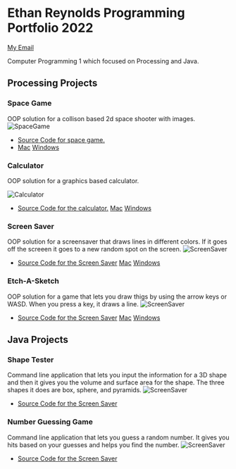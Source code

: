 # Ethan Reynolds Programming Portfolio 2022
[My Email](mailto:ereynolds2364@gmail.com)

Computer Programming 1 which focused on Processing and Java.

## Processing Projects

### Space Game
OOP solution for a collison based 2d space shooter with images.
![SpaceGame](https://github.com/SFgiantsfan/Programming-Portfolio-2021-2022/blob/gh-pages/Images/SpaceGame2022.png?raw=true)
* [Source Code for space game.](https://github.com/SFgiantsfan/Programming-Portfolio-2021-2022/blob/gh-pages/src/SpaceGame.zip)
* [Mac](https://github.com/SFgiantsfan/Programming-Portfolio-2021-2022/tree/gh-pages/app/SpaceGamemacos-x86_64)
[Windows](https://github.com/SFgiantsfan/Programming-Portfolio-2021-2022/tree/gh-pages/app/SpaceGamewindows-amd64)

### Calculator 
OOP solution for a graphics based calculator.

![Calculator](https://github.com/SFgiantsfan/Programming-Portfolio-2021-2022/blob/gh-pages/Images/Calculator2022.png?raw=true)
* [Source Code for the calculator.](https://github.com/SFgiantsfan/Programming-Portfolio-2021-2022/blob/gh-pages/src/Calculator.zip)
[Mac](https://github.com/SFgiantsfan/Programming-Portfolio-2021-2022/tree/gh-pages/app/Calculatormacos-x86_64)
[Windows](https://github.com/SFgiantsfan/Programming-Portfolio-2021-2022/blob/gh-pages/app/Calculator.exe)

### Screen Saver
OOP solution for a screensaver that draws lines in different colors. If it goes off the screeen it goes to a new random spot on the screen.
![ScreenSaver](https://github.com/SFgiantsfan/Programming-Portfolio-2021-2022/blob/gh-pages/Images/ScreenSaverScreenshot.png?raw=true)
* [Source Code for the Screen Saver](https://github.com/SFgiantsfan/Programming-Portfolio-2021-2022/blob/gh-pages/src/ScreenSaver.zip)
[Mac](https://github.com/SFgiantsfan/Programming-Portfolio-2021-2022/tree/gh-pages/app/ScreenSavermacos-x86_64)
[Windows](https://github.com/SFgiantsfan/Programming-Portfolio-2021-2022/blob/gh-pages/app/ScreenSaver.exe)

### Etch-A-Sketch
OOP solution for a game that lets you draw thigs by using the arrow keys or WASD. When you press a key, it draws a line.
![ScreenSaver](https://github.com/SFgiantsfan/Programming-Portfolio-2021-2022/blob/gh-pages/Images/Etch-A-SketchScreenShotNew.png?raw=true)
* [Source Code for the Screen Saver](https://github.com/SFgiantsfan/Programming-Portfolio-2021-2022/blob/gh-pages/src/Etch_A_Sketch.zip)
[Mac](https://github.com/SFgiantsfan/Programming-Portfolio-2021-2022/tree/gh-pages/app/Etch_A_Sketch.app/Contents)
[Windows](https://github.com/SFgiantsfan/Programming-Portfolio-2021-2022/blob/gh-pages/app/Etch_A_Sketch.exe)

## Java Projects

### Shape Tester
Command line application that lets you input the information for a 3D shape and then it gives you the volume and surface area for the shape. The three shapes it does are box, sphere, and pyramids.
![ScreenSaver](https://github.com/SFgiantsfan/Programming-Portfolio-2021-2022/blob/gh-pages/Images/ShapeTesterScreenShot.png?raw=true)
* [Source Code for the Screen Saver](https://github.com/SFgiantsfan/Programming-Portfolio-2021-2022/blob/gh-pages/src/ShapeTester.zip)

### Number Guessing Game
Command line application that lets you guess a random number. It gives you hits based on your guesses and helps you find the number.
![ScreenSaver](https://github.com/SFgiantsfan/Programming-Portfolio-2021-2022/blob/gh-pages/Images/NumeberGuessingGameScreenShot.png?raw=true)
* [Source Code for the Screen Saver](https://github.com/SFgiantsfan/Programming-Portfolio-2021-2022/blob/gh-pages/src/NumberGuessingGame.zip)
